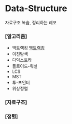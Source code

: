 # Data-Structure
자료구조 복습, 정리하는 레포

### [알고리즘]
- 백트랙킹
[백트랙킹](https://github.com/jinjoo-lab/Data-Structure/blob/main/Algorithm/BackTracking.md)
- 이진탐색
- 다익스트라
- 플로이드-워셜
- LCS
- MST
- 투-포인터
- 위상정렬

### [자료구조]

### [정렬]
